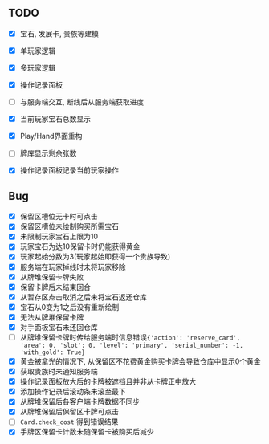 ## TODO

- [X] 宝石, 发展卡, 贵族等建模
- [X] 单玩家逻辑
- [X] 多玩家逻辑
- [X] 操作记录面板
- [ ] 与服务端交互, 断线后从服务端获取进度
- [X] 当前玩家宝石总数显示
- [X] Play/Hand界面重构
- [ ] 牌库显示剩余张数
- [X] 操作记录面板记录当前玩家操作


## Bug

- [X] 保留区槽位无卡时可点击
- [X] 保留区槽位未绘制购买所需宝石
- [X] 未限制玩家宝石上限为10
- [X] 玩家宝石为达10保留卡时仍能获得黄金
- [X] 玩家起始分数为3(玩家起始即获得一个贵族导致)
- [X] 服务端在玩家掉线时未将玩家移除
- [X] 从牌堆保留卡牌失败
- [X] 保留卡牌后未结束回合
- [X] 从暂存区点击取消之后未将宝石返还仓库
- [X] 宝石从0变为1之后没有重新绘制
- [X] 无法从牌堆保留卡牌
- [X] 对手面板宝石未还回仓库
- [ ] 从牌堆保留卡牌时传给服务端时信息错误`{'action': 'reserve_card', 'area': 0, 'slot': 0, 'level': 'primary', 'serial_number': -1, 'with_gold': True}`
- [X] 黄金被拿光的情况下, 从保留区不花费黄金购买卡牌会导致仓库中显示0个黄金
- [X] 获取贵族时未通知服务端
- [X] 操作记录面板放大后的卡牌被遮挡且并非从卡牌正中放大
- [X] 添加操作记录后滚动条未滚至最下
- [X] 从牌堆保留后各客户端卡牌数据不同步
- [X] 从牌堆保留后保留区卡牌可点击
- [ ] `Card.check_cost` 得到错误结果
- [X] 手牌区保留卡计数未随保留卡被购买后减少
